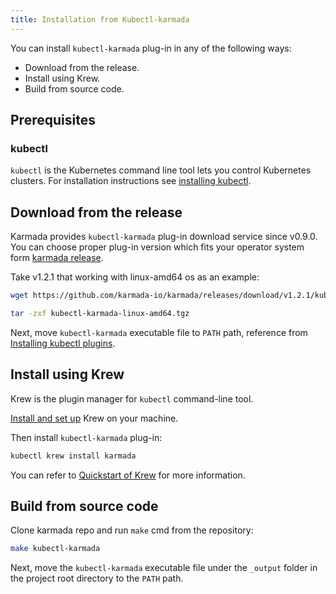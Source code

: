 ```yaml
---
title: Installation from Kubectl-karmada
---
```


You can install `kubectl-karmada` plug-in in any of the following ways:

- Download from the release.
- Install using Krew.
- Build from source code.

## Prerequisites

### kubectl
`kubectl` is the Kubernetes command line tool lets you control Kubernetes clusters.
For installation instructions see [installing kubectl](https://kubernetes.io/docs/tasks/tools/#kubectl).

## Download from the release

Karmada provides `kubectl-karmada` plug-in download service since v0.9.0. You can choose proper plug-in version which fits your operator system form [karmada release](https://github.com/karmada-io/karmada/releases).

Take v1.2.1 that working with linux-amd64 os as an example:

```bash
wget https://github.com/karmada-io/karmada/releases/download/v1.2.1/kubectl-karmada-linux-amd64.tgz

tar -zxf kubectl-karmada-linux-amd64.tgz
```

Next, move `kubectl-karmada` executable file to `PATH` path, reference from [Installing kubectl plugins](https://kubernetes.io/docs/tasks/extend-kubectl/kubectl-plugins/#installing-kubectl-plugins).

## Install using Krew

Krew is the plugin manager for `kubectl` command-line tool.

[Install and set up](https://krew.sigs.k8s.io/docs/user-guide/setup/install/) Krew on your machine.

Then install `kubectl-karmada` plug-in:

```bash
kubectl krew install karmada
```

You can refer to [Quickstart of Krew](https://krew.sigs.k8s.io/docs/user-guide/quickstart/) for more information.

## Build from source code

Clone karmada repo and run `make` cmd from the repository:

```bash
make kubectl-karmada
```

Next, move the `kubectl-karmada` executable file under the `_output` folder in the project root directory to the `PATH` path.
